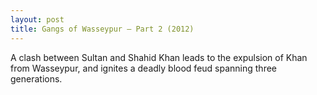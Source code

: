 ```yaml
---
layout: post
title: Gangs of Wasseypur – Part 2 (2012)
---
```


A clash between Sultan and Shahid Khan leads to the expulsion of Khan from Wasseypur, and ignites a deadly blood feud spanning three generations.
<!--more-->
